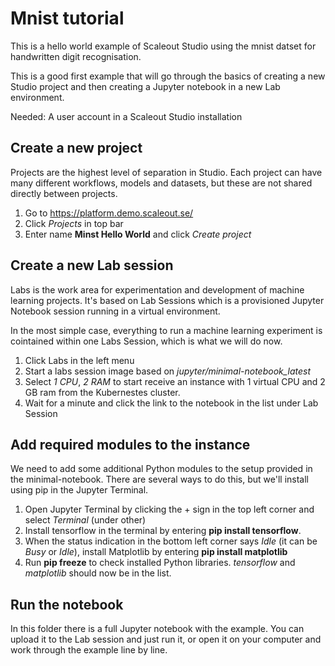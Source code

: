 # Mnist tutorial

This is a hello world example of Scaleout Studio using the mnist datset for handwritten digit recognisation. 


This is a good first example that will go through the basics of creating a new Studio project and then creating a Jupyter notebook in a new Lab environment. 

Needed:
A user account in a Scaleout Studio installation

## Create a new project
Projects are the highest level of separation in Studio. Each project can have many different workflows, models and datasets, but these are not shared directly between projects.

1. Go to https://platform.demo.scaleout.se/ 
2. Click _Projects_ in top bar
3. Enter name **Minst Hello World** and click _Create project_

## Create a new Lab session
Labs is the work area for experimentation and development of machine learning projects. It's based on Lab Sessions which is a provisioned Jupyter Notebook session running in a virtual environment.

In the most simple case, everything to run a machine learning experiment is cointained within one Labs Session, which is what we will do now.

1. Click Labs in the left menu
2. Start a labs session image based on _jupyter/minimal-notebook_latest_ 
3. Select _1 CPU_, _2 RAM_ to start receive an instance with 1 virtual CPU and 2 GB ram from the Kubernestes cluster.
4. Wait for a minute and click the link to the notebook in the list under Lab Session

## Add required modules to the instance
We need to add some additional Python modules to the setup provided in the minimal-notebook. There are several ways to do this, but we'll install using pip in the Jupyter Terminal.

1. Open Jupyter Terminal by clicking the + sign in the top left corner and select _Terminal_ (under other)
2. Install tensorflow in the terminal by entering **pip install tensorflow**. 
3. When the status indication in the bottom left corner says _Idle_ (it can be _Busy_ or _Idle_), install Matplotlib by entering **pip install matplotlib** 
4. Run **pip freeze** to check installed Python libraries. _tensorflow_ and _matplotlib_ should now be in the list.

## Run the notebook 
In this folder there is a full Jupyter notebook with the example. You can upload it to the Lab session and just run it, or open it on your computer and work through the example line by line.
